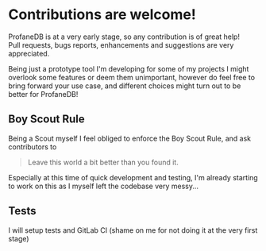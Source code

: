 # Contributions are welcome!

ProfaneDB is at a very early stage, so any contribution is of great help!  
Pull requests, bugs reports, enhancements and suggestions are very appreciated.

Being just a prototype tool I'm developing for some of my projects
I might overlook some features or deem them unimportant,
however do feel free to bring forward your use case,
and different choices might turn out to be better for ProfaneDB!


## Boy Scout Rule

Being a Scout myself I feel obliged to enforce the Boy Scout Rule,
and ask contributors to

> Leave this world a bit better than you found it.

Especially at this time of quick development and testing,
I'm already starting to work on this as I myself left the codebase very messy...


## Tests

I will setup tests and GitLab CI
(shame on me for not doing it at the very first stage)